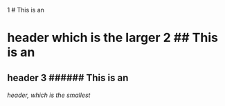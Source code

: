 1  # This is an <h1> header which is the larger
2  ## This is an <h2>header
3  ###### This is an <h6> header, which is the smallest

